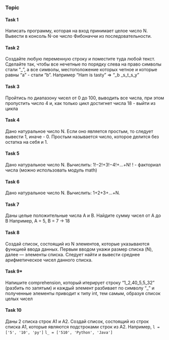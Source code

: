 ### Topic 

#### Task 1
Написать программу, которая на вход принимает целое число N. Вывести в консоль N-ое 
число Фибоначчи из последовательности.

#### Task 2
Создайте любую переменную строку и поместите туда любой текст. Сделайте так, 
чтобы все нечетные по порядку слева на право символы стали “_”, а все символы, 
местоположение которых четное и которые равны “a” - стали “b”. Например “Ham is tasty” => 
“_b _s_t_s_y”

#### Task 3
Пройтись по диапазону чисел от 0 до 100, выводить все числа, при этом пропустить 
число 4 и, как только цикл достигнет числа 18 - выйти из цикла

#### Task 4
Дано натуральное число N. Если оно является простым, то следует вывести 1, иначе - 0. Простым называется число, которое делится без остатка на себя и 1. 

#### Task 5
Дано натуральное число N. Вычислить: 1!−2!+3!−4!+...+N!
! - факториал числа (можно использовать модуль math)

#### Task 6
Дано натуральное число N. Вычислить: 1+2+3+...+N.


#### Task 7
Даны целые положительные числа A и B. Найдите сумму чисел от А до B
Например, А = 5, B = 7 -> 18

#### Task 8
Создай список, состоящий из N элементов, которые указываются функцией ввода данных. 
Первым вводом укажи размер списка (N), далее — элементы списка. 
Следует найти и вывести среднее арифметическое чисел данного списка.

#### Task 9*
Напишите comprehension, который итерирует строку “1_2,40_5,5_32” (разбить по 
запятым) и каждый элемент разбивает по символу “_” и полученные элементы приводит к типу 
int, тем самым, образуя список целых чисел


#### Task 10
Даны 2 списка строк A1 и A2. Создай список, состоящий из строк списка A1, 
которые являются подстроками строк из A2.
Например,
`l = ['5', '10', 'py']`
`l_ = ['510', 'Python', 'Java']`
